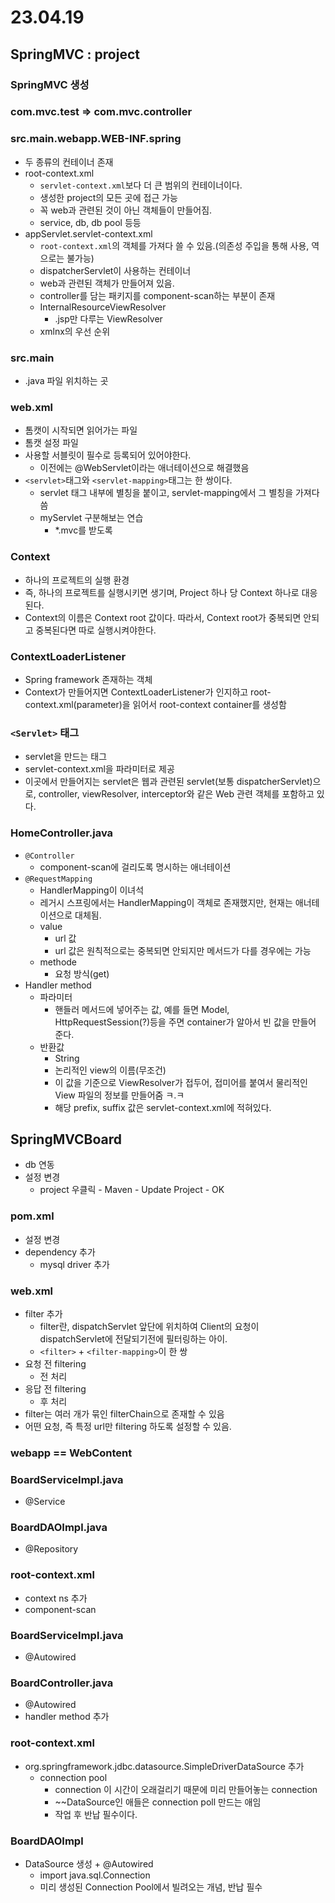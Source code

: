 # 23.04.19

## SpringMVC : project
### SpringMVC 생성
### com.mvc.test => com.mvc.controller
### src.main.webapp.WEB-INF.spring
- 두 종류의 컨테이너 존재
- root-context.xml
  - `servlet-context.xml`보다 더 큰 범위의 컨테이너이다.
  - 생성한 project의 모든 곳에 접근 가능
  - 꼭 web과 관련된 것이 아닌 객체들이 만들어짐.
  - service, db, db pool 등등
- appServlet.servlet-context.xml
  - `root-context.xml`의 객체를 가져다 쓸 수 있음.(의존성 주입을 통해 사용, 역으로는 불가능) 
  - dispatcherServlet이 사용하는 컨테이너
  - web과 관련된 객체가 만들어져 있음.
  - controller를 담는 패키지를 component-scan하는 부분이 존재
  - InternalResourceViewResolver
    - .jsp만 다루는 ViewResolver
  - xmlnx의 우선 순위
### src.main
- .java 파일 위치하는 곳
### web.xml
- 톰캣이 시작되면 읽어가는 파일
- 톰캣 설정 파일
- 사용할 서블릿이 필수로 등록되어 있어야한다.
  - 이전에는 @WebServlet이라는 애너테이션으로 해결했음
- `<servlet>`태그와 `<servlet-mapping>`태그는 한 쌍이다.
  - servlet 태그 내부에 별칭을 붙이고, servlet-mapping에서 그 별칭을 가져다 씀
  - myServlet 구분해보는 연습
    - *.mvc를 받도록
### Context
- 하나의 프로젝트의 실행 환경
- 즉, 하나의 프로젝트를 실행시키면 생기며, Project 하나 당 Context 하나로 대응된다.
- Context의 이름은 Context root 값이다. 따라서, Context root가 중복되면 안되고 중복된다면 따로 실행시켜야한다.
### ContextLoaderListener
- Spring framework 존재하는 객체
- Context가 만들어지면 ContextLoaderListener가 인지하고 root-context.xml(parameter)을 읽어서 root-context container를 생성함
### `<Servlet>` 태그
- servlet을 만드는 태그
- servlet-context.xml을 파라미터로 제공
- 이곳에서 만들어지는 servlet은 웹과 관련된 servlet(보통 dispatcherServlet)으로, controller, viewResolver, interceptor와 같은 Web 관련 객체를 포함하고 있다.
### HomeController.java
- `@Controller`
  - component-scan에 걸리도록 명시하는 애너테이션
- `@RequestMapping`
  - HandlerMapping이 이녀석
  - 레거시 스프링에서는 HandlerMapping이 객체로 존재했지만, 현재는 애너테이션으로 대체됨.
  - value
    - url 값
    - url 값은 원칙적으로는 중복되면 안되지만 메서드가 다를 경우에는 가능
  - methode
    - 요청 방식(get)
- Handler method 
  - 파라미터
    - 핸들러 메서드에 넣어주는 값, 예를 들면 Model, HttpRequestSession(?)등을 주면 container가 알아서 빈 값을 만들어 준다.
  - 반환값
    - String
    - 논리적인 view의 이름(무조건)
    - 이 값을 기준으로 ViewResolver가 접두어, 접미어를 붙여서 물리적인 View 파일의 정보를 만들어줌 ㅋ.ㅋ
    - 해당 prefix, suffix 값은 servlet-context.xml에 적혀있다.
## SpringMVCBoard
- db 연동
- 설정 변경
  - project 우클릭 - Maven - Update Project - OK
### pom.xml
- 설정 변경
- dependency 추가
  - mysql driver 추가
### web.xml
- filter 추가
  - filter란, dispatchServlet 앞단에 위치하여 Client의 요청이 dispatchServlet에 전달되기전에 필터링하는 아이.
  - `<filter>` + `<filter-mapping>`이 한 쌍
- 요청 전 filtering
  - 전 처리
- 응답 전 filtering
  - 후 처리
- filter는 여러 개가 묶인 filterChain으로 존재할 수 있음
- 어떤 요청, 즉 특정 url만 filtering 하도록 설정할 수 있음.
### webapp == WebContent
### BoardServiceImpl.java
- @Service
### BoardDAOImpl.java
- @Repository
### root-context.xml
- context ns 추가
- component-scan
### BoardServiceImpl.java
- @Autowired
### BoardController.java
- @Autowired
- handler method 추가
### root-context.xml
- org.springframework.jdbc.datasource.SimpleDriverDataSource 추가
  - connection pool
    - connection 이 시간이 오래걸리기 때문에 미리 만들어놓는 connection
    - ~~DataSource인 애들은 connection poll 만드는 애임
    - 작업 후 반납 필수이다.
### BoardDAOImpl
- DataSource 생성 + @Autowired
  - import java.sql.Connection
  - 미리 생성된 Connection Pool에서 빌려오는 개념, 반납 필수